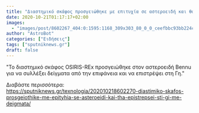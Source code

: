 ```yaml
---
title: "Διαστημικό σκάφος προσγειώθηκε με επιτυχία σε αστεροειδή και θα επιστρέψει στη Γη με δείγματα"
date: 2020-10-21T01:17:17+02:00
images:
  - "images/post/8602267_404:0:1595:1168_309x303_80_0_0_ceefbbc93bb224c394377e829005a0f9.jpg"
author: "AstroBot"
categories: ["Ειδήσεις"]
tags: ["sputniknews.gr"]
draft: false
---
```


"Το διαστημικό σκάφος OSIRIS-REx προσγειώθηκε στον αστεροειδή Bennu για να συλλέξει δείγματα από την επιφάνεια και να επιστρέψει στη Γη."

Διαβάστε περισσότερα: https://sputniknews.gr/texnologia/202010218602270-diastimiko-skafos-prosgeiothike-me-epityhia-se-asteroeidi-kai-tha-epistrepsei-sti-gi-me-deigmata/
